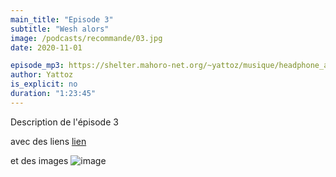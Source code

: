 ```yaml
---
main_title: "Episode 3"
subtitle: "Wesh alors"
image: /podcasts/recommande/03.jpg
date: 2020-11-01

episode_mp3: https://shelter.mahoro-net.org/~yattoz/musique/headphone_actor.mp3
author: Yattoz
is_explicit: no
duration: "1:23:45"
---
```


<PodcastHeader/>

Description de l'épisode 3

avec des liens [lien](https://google.com)

et des images ![image](/podcasts/recommande/03.jpg)
